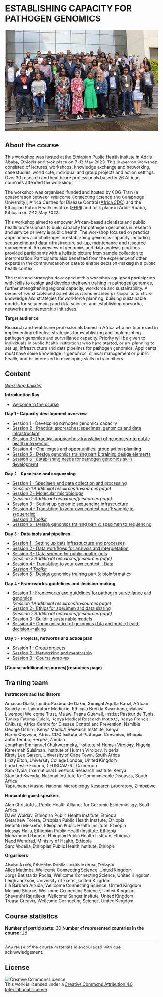 # ESTABLISHING CAPACITY FOR PATHOGEN GENOMICS

![Participants of the Establishing Capacity for Pathogen Genomics 2023](images/ECPG.png)

## About the course


This workshop was hosted at the Ethiopian Public Health Insitute in Addis Ababa, Ethiopia and took place on 7-12 May 2023. This in-person workshop consisted of lectures, workshops, knowledge exchange and networking, case studies, world café, individual and group projects and action settings. Over 30 research and healthcare professionals based in 26 African countries attended the workshop. 


The workshop was organised, funded and hosted by COG-Train (a collaboration between Wellcome Connecting Science and Cambridge University),  Africa Centres for Disease Control ([Africa CDC](https://africacdc.org/)) and the Ethiopian Public Health Institute ([EHPI](https://ephi.gov.et/)) and took place in Addis Ababa, Ethiopia on 7-12 May 2023.


This workshop aimed to empower African-based scientists and public health professionals to build capacity for pathogen genomics in research and service delivery in public health. The workshop focused on practical approaches and challenges in establishing genomics capacity, including sequencing and data infrastructure set-up, maintenance and resource management.  An overview of genomics and data analysis pipelines provided participants with a holistic picture from sample collection to interpretation. Participants also benefited from the experience of other experts in the communication of data to enable decision-making in a public health context.  


The tools and strategies developed at this workshop equipped participants with skills to design and develop their own training in pathogen genomics, further strengthening regional capacity, workforce and sustainability. A series of round table and panel discussions enabled participants to share knowledge and strategies for workforce planning, building sustainable models for sequencing and data science, and establishing consortia, networks and mentorship initiatives.


**Target audience**


Research and healthcare professionals based in Africa who are interested in implementing effective strategies for establishing and implementing pathogen genomics and surveillance capacity. Priority will be given to individuals in public health institutions who have started, or are planning to set up, infrastructure and data pipelines for pathogen genomics. Applicants must have some knowledge in genomics, clinical management or public health, and be interested in developing skills to train others.


## Content




_[Workshop booklet](assets/ECPG_Booklet.pdf)_


**Introduction Day**


* [Welcome to the course](assets/ECPG_IntroDay_Slides.pptx.pdf)


**Day 1 - Capacity development overview**
      
* [Session 1 - Developing pathogen genomics capacity](assets/ECPG_D1S1_slides.pptx.pdf)                 
* [Session 2 - Practical approaches: specimen, genomics and data infrastructure](slides)     
* [Session 3 - Practical approaches: translation of genomics into public health intervention](slides)                
* [Session 4 - Challenges and opportunities: group action planning](slides)            
* [Session 5 - Design genomics training part 1: training design elements](slides)      
* [Session 6 - Establishing needs for pathogen genomics skills development](slides)       


**Day 2 - Specimen and sequencing**


* [Session 1 - Specimen and data collection and processing](slides)    
_[Session 1  Additional resources](resources page)_   
* [Session 2 - Molecular microbiology](slides)      
_[Session 2  Additional resources](resources page)_   
* [Session 3 - Setting up genomic sequencing infrastructure](slides)           
* [Session 4 - Translating to your own context part 1: sample to sequencing](slides)    
_[Session 4 Toolkit](spreadsheet)_        
* [Session 5 - Design genomics training part 2: specimen to sequencing](slides)        


**Day 3 - Data tools and pipelines**


* [Session 1 - Setting up data infrastructure and processes](slides)      
* [Session 2 - Data workflows for analysis and interpretation](slides)      
* [Session 3 - Data science for public health tools](slides)     
_[Session 3  Additional resources](resources page)_      
* [Session 4 - Translating to your own context - Data](slides)   
_[Session 4 Toolkit](spreadsheet)_        
* [Session 5 - Design genomics training part 3: bioinformatics](slides)            


**Day 4 - Frameworks. guidelines and decision-making**


* [Session 1 - Frameworks and guidelines for pathogen surveillance and genomics](slides)      
_[Session 1  Additional resources](resources page)_ 
* [Session 2 - Ethics for specimen and data sharing](slides)    
_[Session 2  Additional resources](resources page)_      
* [Session 3 - Building sustainable models](slides)        
* [Session 4 - Communication of genomics data and public health decision-making](slides)                     

**Day 5 - Projects, networks and action plan**


* [Session 1 - Group projects](slides)      
* [Session 2 - Networking and mentorship](slides)      
* [Session 3 - Course wrap-up](slides)        

**[Course additional resources](resources page)**

## Training team

**Instructors and facilitators**

Amadou Diallo, Institut Pasteur de Dakar, Senegal
Aquilla Kanzi, African Society for Laboratory Medicine, Ethiopia
Brenda Kwambana, Malawi Liverpool Wellcome Trust, Malawi
Fatma Guerfali, Institut Pasteur de Tunis, Tunisia
Fatuma Guleid, Kenya Medical Research Institute, Kenya
Francis Chikuse, Africa Centre for Disease Control and Prevention, Namibia        
George Githinji,  Kenya Medical Research Institute, Kenya            
Harris Onywera, Africa CDC Insitute of Pathogen Genomics, Ethiopia          
John Tembo, HerpeZ, Zambia               
Jonathan Emmanuel Chukwuemeka, Institute of Human Virology, Nigeria          
Kareemah Suleiman, Institute of Human Virology, Nigeria               
Kirsty Lee Garson, University of Cape Town, South Africa           
Linzy Elton, University College London, United Kingdom              
Luria Leslie Founou, CEDBCAM-RI, Cameroon         
Sam Oyola, International Livestock Research Institute, Kenya             
Stanford Kwenda, National Institute for Communicable Diseases, South Africa              
Tapfumanei Mashe, National Microbiology Research Laboratory, Zimbabwe

**Honorable guest speakers**

Alan Christofels, Public Health Alliance for Genomic Epidemiology, South Africa        
Dawit Wolday, Ethiopian Public Health Institute, Ethiopia      
Getachew Tollera, Ethiopian Public Health Institute, Ethiopia          
Mebratu Messebo, Ethiopian Public Health Institute, Ethiopia          
Messay Hailu, Ethiopian Public Health Institute, Ethiopia          
Mohammed Rameto, Ethiopian Public Health Institute, Ethiopia       
Naod Wendrad, Ministry of Health, Ethiopia         
Saro Abdella, Ethiopian Public Health Institute, Ethiopia           

**Organisers**

Abebe Asefa, Ethiopian Public Health Insitute, Ethiopia          
Alice Matimba, Wellcome Connecting Science, United Kingdom           
Jorge Batista da Rocha, Wellcome Connecting Science, United Kingdom      
Leigh Jackson, University of Exeter, United Kingdom      
Liã Bárbara Arruda, Wellcome Connecting Science, United Kingdom      
Melanie Sharpe, Wellcome Connecting Science, United Kingdom      
Shavanthi Rajatileka, Wellcome Sanger Insitute, United Kingdom         
Treasa Creavin, Wellcome Connecting Science, United Kingdom      
  
## Course statistics     
             
**Number of participants:** 30 
**Number of represented countries in the course:** 25

******
Any reuse of the course materials is encouraged with due acknowledgement.

## License
<a rel="license" href="http://creativecommons.org/licenses/by/4.0/"><img alt="Creative Commons Licence" style="border-width:0" src="https://i.creativecommons.org/l/by/4.0/88x31.png" /></a><br />This work is licensed under a <a rel="license" href="http://creativecommons.org/licenses/by/4.0/">Creative Commons Attribution 4.0 International License</a>.

<!-- ## How to cite    -->     
